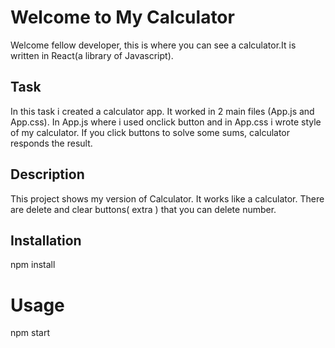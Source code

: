 # Welcome to My Calculator
Welcome fellow developer, this is where you can see a calculator.It is written in React(a library of Javascript).

## Task
In this task i created a calculator app. It worked in 2 main files (App.js and App.css). In App.js where i used onclick button and in App.css i wrote style of my calculator.
If you click buttons to solve some sums, calculator responds the result. 
## Description
This project shows my version of Calculator. It works like a calculator. There are delete and clear buttons( extra ) that you can delete number.

## Installation
npm install
# Usage
npm start


